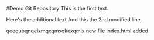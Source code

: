 #Demo Git Repository
This is the first text.

Here's the additional text
And this the 2nd modified line.


qeequbqnqelxmqxqmxqkexqmlx
new file index.html added